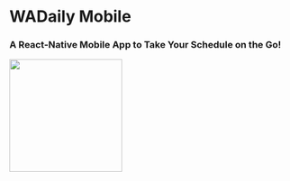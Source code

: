 # WADaily Mobile
### A React-Native Mobile App to Take Your Schedule on the Go!

<img src="https://i.imgur.com/9AcDMMd.png" data-canonical-src="https://gyazo.com/eb5c5741b6a9a16c692170a41a49c858.png" width="200" />
